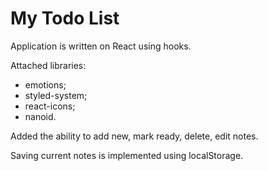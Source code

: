 # My Todo List

Application is written on React using hooks.

Attached libraries:

- emotions;
- styled-system;
- react-icons;
- nanoid.

Added the ability to add new, mark ready, delete, edit notes.

Saving current notes is implemented using localStorage.
